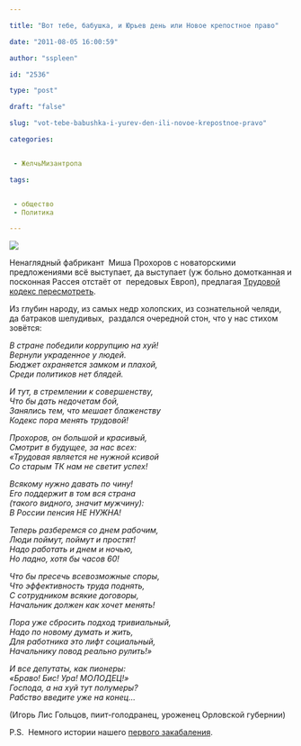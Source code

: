```yaml
---

title: "Вот тебе, бабушка, и Юрьев день или Новое крепостное право"

date: "2011-08-05 16:00:59"

author: "sspleen"

id: "2536"

type: "post"

draft: "false"

slug: "vot-tebe-babushka-i-yurev-den-ili-novoe-krepostnoe-pravo"

categories:


 - ЖелчьМизантропа

tags:


 - общество
 - Политика

---
```

[![](/uploads/2012/05/бурлаки-на-волге.jpg)](/2011/08/vot-tebe-babushka-i-yurev-den-ili-novoe-krepostnoe-pravo/burlaki-na-volge/)  
  
Ненаглядный фабрикант  Миша Прохоров с новаторскими предложениями всё выступает, да выступает (уж больно домотканная и посконная Рассея отстаёт от  передовых Европ), предлагая [Трудовой кодекс пересмотреть](http://www.grani.ru/Politics/Russia/m.187636.html).  
  
Из глубин народу, из самых недр холопских, из сознательной челяди, да батраков шелудивых,  раздался очередной стон, что у нас стихом зовётся:  
  
_В стране победили коррупцию на хуй!_  
_Вернули украденное у людей._  
_Бюджет охраняется замком и плахой,_  
_Среди политиков нет блядей._  
  
_И тут, в стремлении к совершенству,_  
_Что бы дать недочетам бой,_  
_Занялись тем, что мешает блаженству_  
_Кодекс пора менять трудовой!_  
  
_Прохоров, он большой и красивый,_  
_Смотрит в будущее, за нас всех:_  
_«Трудовая является не нужной ксивой_  
_Со старым ТК нам не светит успех!_  
  
_Всякому нужно давать по чину!_  
_Его поддержит в том вся страна_  
_(такого видного, значит мужчину):_  
_В России пенсия НЕ НУЖНА!_  
  
_Теперь разберемся со днем рабочим,_  
_Люди поймут, поймут и простят!_  
_Надо работать и днем и ночью,_  
_Но ладно, хотя бы часов 60!_  
  
_Что бы пресечь всевозможные споры,_  
_Что эффективность труда поднять,_  
_С сотрудником всякие договоры,_  
_Начальник должен как хочет менять!_  
  
_Пора уже сбросить подход тривиальный,_  
_Надо по новому думать и жить,_  
_Для работника это лифт социальный,_  
_Начальнику повод реально рулить!»_  
  
_И все депутаты, как пионеры:_  
_«Браво! Бис! Ура! МОЛОДЕЦ!»_  
_Господа, а на хуй тут полумеры?_  
_Рабство введите уже на конец…_  
  
(Игорь Лис Гольцов, пиит-голодранец, уроженец Орловской губернии)  
  
P.S.  Немного истории нашего [первого закабаления](http://shkolazhizni.ru/archive/0/n-11557/).